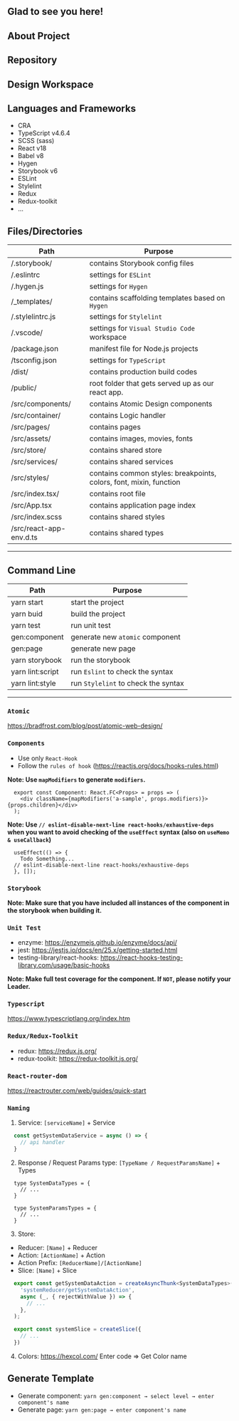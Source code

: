 ## Glad to see you here!
## About Project

## Repository


## Design Workspace

## Languages and Frameworks
- CRA
- TypeScript v4.6.4
- SCSS (sass)
- React v18
- Babel v8
- Hygen
- Storybook v6
- ESLint
- Stylelint
- Redux
- Redux-toolkit
- ...
## Files/Directories

| Path                    | Purpose                                                     |
| ----------------------- | ----------------------------------------------------------- |
| /.storybook/            | contains Storybook config files                             |
| /.eslintrc              | settings for `ESLint`                                       |
| /.hygen.js              | settings for `Hygen`                                        |
| /_templates/            | contains scaffolding templates based on `Hygen`             |
| /.stylelintrc.js        | settings for `Stylelint`                                    |
| /.vscode/               | settings for `Visual Studio Code` workspace                 |
| /package.json           | manifest file for Node.js projects                          |
| /tsconfig.json          | settings for `TypeScript`                                   |
| /dist/                  | contains production build codes                             |
| /public/                | root folder that gets served up as our react app.           |
| /src/components/        | contains Atomic Design components                           |
| /src/container/         | contains Logic handler                                      |
| /src/pages/             | contains pages                                              |
| /src/assets/            | contains images, movies, fonts                              |
| /src/store/             | contains shared store                                       |
| /src/services/          | contains shared services                                    |
| /src/styles/            | contains common styles: breakpoints, colors, font, mixin, function               |
| /src/index.tsx/         | contains root file                                          |
| /src/App.tsx            | contains application page index                             |
| /src/index.scss         | contains shared styles                                      |
| /src/react-app-env.d.ts | contains shared types                                       |
---

## Command Line

| Path                    | Purpose                                                     |
| ----------------------- | ----------------------------------------------------------- |
| yarn start              | start the project                                           |
| yarn buid               | build the project                                           |
| yarn test               | run unit test                                               |
| gen:component           | generate new `atomic` component                             |
| gen:page                | generate new page                                           |
| yarn storybook          | run the storybook                                           |
| yarn lint:script        | run `Eslint` to check the syntax                            |
| yarn lint:style         | run `Stylelint` to check the syntax                         |
---

### `Atomic`

<https://bradfrost.com/blog/post/atomic-web-design/>

### `Components`

- Use only `React-Hook`
- Follow the `rules of hook` (<https://reactjs.org/docs/hooks-rules.html>)

**Note: Use `mapModifiers` to generate `modifiers`.**

```tsx
  export const Component: React.FC<Props> = props => (
    <div className={mapModifiers('a-sample', props.modifiers)}>{props.children}</div>
  );
```

**Note: Use `// eslint-disable-next-line react-hooks/exhaustive-deps` when you want to avoid checking of the `useEffect` syntax (also on `useMemo & useCallback`)**

```tsx
  useEffect(() => {
    Todo Something...
  // eslint-disable-next-line react-hooks/exhaustive-deps
  }, []);
```

### `Storybook`

**Note: Make sure that you have included all instances of the component in the storybook when building it.**

### `Unit Test`

- enzyme: <https://enzymejs.github.io/enzyme/docs/api/>
- jest: <https://jestjs.io/docs/en/25.x/getting-started.html>
- testing-library/react-hooks: <https://react-hooks-testing-library.com/usage/basic-hooks>

**Note: Make full test coverage for the component. If `NOT`, please notify your Leader.**

### `Typescript`

<https://www.typescriptlang.org/index.htm>

### `Redux/Redux-Toolkit`

- redux: <https://redux.js.org/>
- redux-toolkit: <https://redux-toolkit.js.org/>

### `React-router-dom`

<https://reactrouter.com/web/guides/quick-start>

### `Naming`

1. Service: `[serviceName]` + Service
```ts
  const getSystemDataService = async () => {
    // api handler
  }
```
2. Response / Request Params type: `[TypeName / RequestParamsName]` + Types
```tsx
  type SystemDataTypes = {
    // ...
  }

  type SystemParamsTypes = {
    // ...
  }
```
3. Store:
  - Reducer: `[Name]` + Reducer
  - Action: `[ActionName]` + Action
  - Action Prefix: `[ReducerName]/[ActionName]`
  - Slice: `[Name]` + Slice
  ```ts
    export const getSystemDataAction = createAsyncThunk<SystemDataTypes>(
      'systemReducer/getSystemDataAction',
      async (_, { rejectWithValue }) => {
        // ...
      },
    );

    export const systemSlice = createSlice({
      // ...
    })
  ```
4. Colors: <https://hexcol.com/> Enter code => Get Color name

## Generate Template
-   Generate component: `yarn gen:component → select level → enter component's name`
-   Generate page: `yarn gen:page → enter component's name`
